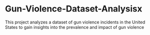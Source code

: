 # Gun-Violence-Dataset-Analysisx
This project analyzes a dataset of gun violence incidents in the United States to gain insights into the prevalence and impact of gun violence
